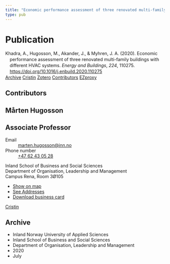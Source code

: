 ```yaml
---
title: "Economic performance assessment of three renovated multi-family buildings with different HVAC systems"
type: pub
---
```

<h1>Publication</h1>
<article id="csl-bib-container-H55I54EQ" class="csl-bib-container">
  <div class="csl-bib-body" style="line-height: 1.35; padding-left: 1em; text-indent:-1em;">
  <div class="csl-entry">Khadra, A., Hugosson, M., Akander, J., &amp; Myhren, J. A. (2020). Economic performance assessment of three renovated multi-family buildings with different HVAC systems. <i>Energy and Buildings</i>, <i>224</i>, 110275. <a href="https://doi.org/10.1016/j.enbuild.2020.110275">https://doi.org/10.1016/j.enbuild.2020.110275</a></div>
</div>
  <div class="csl-bib-buttons">
    <a href="#taxonomy-article-H55I54EQ" class="csl-bib-button">Archive</a>
    <a href="https://app.cristin.no/results/show.jsf?id=1820935" alt="Cristin URL" class="csl-bib-button">Cristin</a>
    <a href="http://zotero.org/groups/5022929/items/H55I54EQ" alt="Zotero URL" class="csl-bib-button">Zotero</a>
    <a href="#contributors-article-H55I54EQ" class="csl-bib-button">Contributors</a>
    <a href="http://ezproxy.inn.no/login?url=https://doi.org/10.1016/j.enbuild.2020.110275" class="csl-bib-button">EZproxy</a>
  </div>
  <div id="csl-bib-meta-container-H55I54EQ"></div>
</article>
<div id="csl-bib-meta-H55I54EQ" class="csl-bib-meta">
  <article id="contributors-article-H55I54EQ" class="contributors-article">
    <h1>Contributors</h1>
    <div class="personas">
<div class="vrtx-hinn-person-card">
<div class="photo">
<i class="lar la-user-circle missing-person"></i>
</div>
<div class="info">
<hgroup><h1>Mårten Hugosson</h1>
<h2>Associate Professor</h2>
</hgroup><dl>
<dt>Email</dt>
<dd>
<a href="mailto:marten.hugosson@inn.no">marten.hugosson@inn.no</a>
</dd>
<dt>Phone number</dt>
<dd><a href="tel:+4762430528">
+47 62 43 05 28
</a></dd>
</dl>
<p>
Inland School of Business and Social Sciences<br>
Department of Organisation, Leadership and Management<br>
Campus Rena,
Room 3Ø105
</p>
<ul class="vrtx-hinn-links">
<li><a href="https://www.google.com/maps?q=61.13620,11.37454">Show on map</a></li>
<li><a href="https://www.inn.no/english/find-an-employee/marten-hugosson.html#vrtx-hinn-addresses">See Addresses</a></li>
<li><a href="https://www.inn.no/english/find-an-employee/marten-hugosson.html?vrtx=vcf">Download business card</a></li>
</ul>
</div>
</div>
<a href="https://app.cristin.no/persons/show.jsf?id=879091" alt="Cristin URL" class="personas-cristin">Cristin</a>
</div>
  </article>
  <article id="taxonomy-article-H55I54EQ" class="taxonomy-article">
    <h1>Archive</h1>
    <ul>
      <li>Inland Norway University of Applied Sciences</li>
      <li>Inland School of Business and Social Sciences</li>
      <li>Department of Organisation, Leadership and Management</li>
      <li>2020</li>
      <li>July</li>
    </ul>
  </article>
</div>
